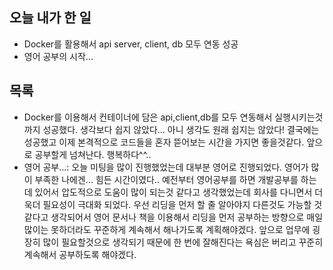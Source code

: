 ## 오늘 내가 한 일
- Docker를 활용해서 api server, client, db 모두 연동 성공
- 영어 공부의 시작...

## 목록
- Docker를 이용해서 컨테이너에 담은 api,client,db를 모두 연동해서 실행시키는것 까지 성공했다. 생각보다 쉽지 않았다... 아니 생각도 원래 쉽지는 않았다! 결국에는 성공했고 이제 본격적으로 코드들을 혼자 뜯어보는 시간을 가지면 좋을것같다. 앞으로 공부할게 넘쳐난다. 행복하다^^..
- 영어 공부...: 오늘 미팅을 많이 진행했었는데 대부분 영어로 진행되었다. 영어가 많이 부족한 나에겐... 힘든 시간이였다.. 예전부터 영어공부를 하면 개발공부를 하는데 있어서 압도적으로 도움이 많이 되는것 같다고 생각했었는데 회사를 다니면서 더욱더 필요성이 극대화 되었다. 우선 리딩을 먼저 할 줄 알아야지 다른것도 가능할 것 같다고 생각되어서 영어 문서나 책을 이용해서 리딩을 먼저 공부하는 방향으로 매일 많이는 못하더라도 꾸준하게 계속해서 해나가도록 계획해야겠다. 앞으로 업무에 굉장히 많이 필요할것으로 생각되기 때문에 한 번에 잘해진다는 욕심은 버리고 꾸준히 계속해서 공부하도록 해야겠다.
